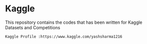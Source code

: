# Kaggle
This repository contains the codes that has been written for Kaggle Datasets and Competitions 

    Kaggle Profile :https://www.kaggle.com/yashsharma1216
